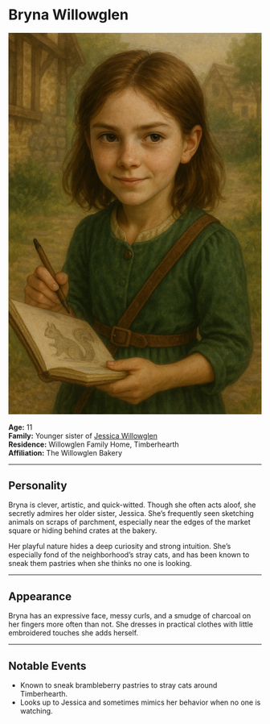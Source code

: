 # Bryna Willowglen

![Bryna Willowglen](bryna_willowglen.png)

**Age:** 11  
**Family:** Younger sister of [Jessica Willowglen](../jessica_willowglen/jessica_willowglen.md)  
**Residence:** Willowglen Family Home, Timberhearth  
**Affiliation:** The Willowglen Bakery  

---

## Personality

Bryna is clever, artistic, and quick-witted. Though she often acts aloof, she secretly admires her older sister, Jessica. She’s frequently seen sketching animals on scraps of parchment, especially near the edges of the market square or hiding behind crates at the bakery.

Her playful nature hides a deep curiosity and strong intuition. She’s especially fond of the neighborhood’s stray cats, and has been known to sneak them pastries when she thinks no one is looking.

---

## Appearance

Bryna has an expressive face, messy curls, and a smudge of charcoal on her fingers more often than not. She dresses in practical clothes with little embroidered touches she adds herself.

---

## Notable Events

- Known to sneak brambleberry pastries to stray cats around Timberhearth.
- Looks up to Jessica and sometimes mimics her behavior when no one is watching.
